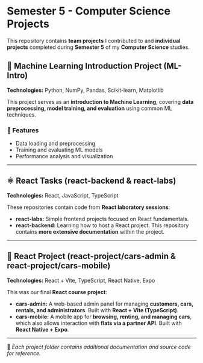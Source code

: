# Semester 5 - Computer Science Projects  

This repository contains **team projects** I contributed to and **individual projects** completed during **Semester 5** of my **Computer Science** studies.  

## 🤖 Machine Learning Introduction Project (ML-Intro)  
**Technologies:** Python, NumPy, Pandas, Scikit-learn, Matplotlib  

This project serves as an **introduction to Machine Learning**, covering **data preprocessing, model training, and evaluation** using common ML techniques.  

### 🔹 Features  
- Data loading and preprocessing  
- Training and evaluating ML models  
- Performance analysis and visualization  

---

## ⚛️ React Tasks (react-backend & react-labs)  
**Technologies:** React, JavaScript, TypeScript  

These repositories contain code from **React laboratory sessions**:  
- **react-labs:** Simple frontend projects focused on React fundamentals.  
- **react-backend:** Learning how to host a React project. This repository contains **more extensive documentation** within the project.  

---

## 🚗 React Project (react-project/cars-admin & react-project/cars-mobile)  
**Technologies:** React + Vite, TypeScript, React Native, Expo  

This was our final **React course project**:  
- **cars-admin:** A web-based admin panel for managing **customers, cars, rentals, and administrators**. Built with **React + Vite (TypeScript)**.  
- **cars-mobile:** A mobile app for **browsing, renting, and managing cars**, which also allows interaction with **flats via a partner API**. Built with **React Native + Expo**.  

---

📌 *Each project folder contains additional documentation and source code for reference.*  
